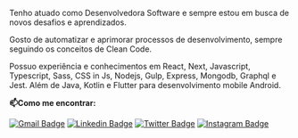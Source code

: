 Tenho atuado como Desenvolvedora Software e sempre estou em busca de novos desafios e aprendizados.

Gosto de automatizar e aprimorar processos de desenvolvimento, sempre seguindo os conceitos de Clean Code. 

Possuo experiência e conhecimentos em React, Next, Javascript, Typescript, Sass, CSS in Js, Nodejs, Gulp, Express, Mongodb, Graphql e Jest. Além de Java, Kotlin e Flutter para desenvolvimento mobile Android.
 
**📫Como me encontrar:**

[![Gmail Badge](https://img.shields.io/badge/-vkamila.almeida@gmail.com-red?style=flat-square&logo=Gmail&logoColor=white&link=mailto:vkamila.almeida@gmail.com)](mailto:vkamila.almeida@gmail.com)
[![Linkedin Badge](https://img.shields.io/badge/-LinkedIn-blue?style=flat-square&logo=Linkedin&logoColor=white&link=https://www.linkedin.com/in/kamila-vieira/)](https://www.linkedin.com/in/kamila-vieira/)
[![Twitter Badge](https://img.shields.io/badge/-@_akamis-blue?style=flat-square&labelColor=blue&logo=twitter&logoColor=white&link=https://twitter.com/_akamis)](https://twitter.com/_akamis)
[![Instagram Badge](https://img.shields.io/badge/-@_akamis-D123BA?style=flat-square&logo=instagram&logoColor=white&link=https://www.instagram.com/_akamis)](https://www.instagram.com/_akamis/)


